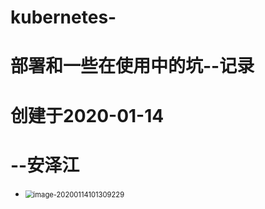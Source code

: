 # kubernetes-
# 部署和一些在使用中的坑--记录

# 创建于2020-01-14
#      --安泽江

- <img src="C:\Users\21577\AppData\Roaming\Typora\typora-user-images\image-20200114101309229.png" alt="image-20200114101309229" style="zoom:80%;" />